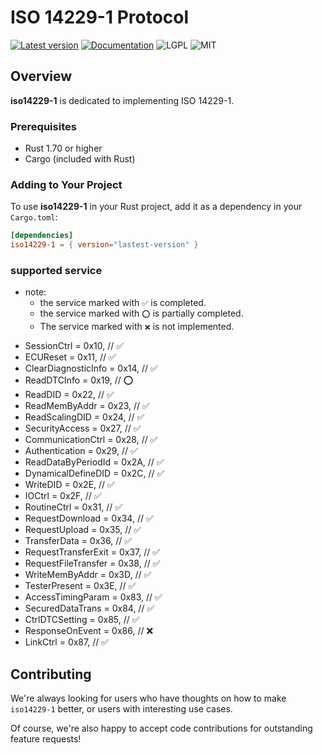 # ISO 14229-1 Protocol

[![Latest version](https://img.shields.io/crates/v/iso14229-1.svg)](https://crates.io/crates/iso14229-1)
[![Documentation](https://docs.rs/bleasy/badge.svg)](https://docs.rs/iso14229-1)
![LGPL](https://img.shields.io/badge/license-LGPL-green.svg)
![MIT](https://img.shields.io/badge/license-MIT-yellow.svg)

## Overview

**iso14229-1** is dedicated to implementing ISO 14229-1.

### Prerequisites

- Rust 1.70 or higher
- Cargo (included with Rust)

### Adding to Your Project

To use **iso14229-1** in your Rust project, add it as a dependency in your `Cargo.toml`:

```toml
[dependencies]
iso14229-1 = { version="lastest-version" }
```

### supported service
  - note:
    - the service marked with `✅` is completed.
    - the service marked with `⭕` is partially completed.
    - The service marked with `❌` is not implemented.

  *  SessionCtrl = 0x10,         // ✅
  *  ECUReset = 0x11,            // ✅
  *  ClearDiagnosticInfo = 0x14, // ✅
  *  ReadDTCInfo = 0x19,         // ⭕
  *  ReadDID = 0x22,             // ✅
  *  ReadMemByAddr = 0x23,       // ✅
  *  ReadScalingDID = 0x24,      // ✅
  *  SecurityAccess = 0x27,      // ✅
  *  CommunicationCtrl = 0x28,   // ✅
  *  Authentication = 0x29,      // ✅
  *  ReadDataByPeriodId = 0x2A,  // ✅
  *  DynamicalDefineDID = 0x2C,  // ✅
  *  WriteDID = 0x2E,            // ✅
  *  IOCtrl = 0x2F,              // ✅
  *  RoutineCtrl = 0x31,         // ✅
  *  RequestDownload = 0x34,     // ✅
  *  RequestUpload = 0x35,       // ✅
  *  TransferData = 0x36,        // ✅
  *  RequestTransferExit = 0x37, // ✅
  *  RequestFileTransfer = 0x38, // ✅
  *  WriteMemByAddr = 0x3D,      // ✅
  *  TesterPresent = 0x3E,       // ✅
  *  AccessTimingParam = 0x83,   // ✅
  *  SecuredDataTrans = 0x84,    // ✅
  *  CtrlDTCSetting = 0x85,      // ✅
  *  ResponseOnEvent = 0x86,     // ❌
  *  LinkCtrl = 0x87,            // ✅

## Contributing

We're always looking for users who have thoughts on how to make `iso14229-1` better, or users with
interesting use cases.

Of course, we're also happy to accept code contributions for outstanding feature requests!